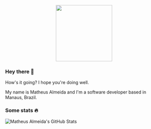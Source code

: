 <p align="center">
  <a href="https://mutheusalmeida.github.io/">
    <img src="https://raw.githubusercontent.com/mutheusalmeida/mutheusalmeida/main/matheus-almeida-logo.svg" width="180px">
  </a>
</p>

### Hey there 👋

How's it going? I hope you're doing well.

My name is Matheus Almeida and I'm a software developer based in Manaus, Brazil.

### Some stats 🔥

![Matheus Almeida's GitHub Stats](https://github-readme-stats.vercel.app/api?username=mutheusalmeida&show_icons=true&theme=graywhite&border_color=000&disable_animations=true&hide_rank=true)
